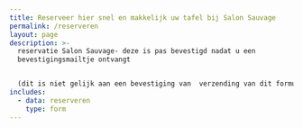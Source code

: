 ```yaml
---
title: Reserveer hier snel en makkelijk uw tafel bij Salon Sauvage
permalink: /reserveren
layout: page
description: >-
  reservatie Salon Sauvage- deze is pas bevestigd nadat u een
  bevestigingsmailtje ontvangt


  (dit is niet gelijk aan een bevestiging van  verzending van dit formulier)
includes:
  - data: reserveren
    type: form
---
```


